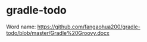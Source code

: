 # gradle-todo

Word name:  https://github.com/fangaohua200/gradle-todo/blob/master/Gradle%20Groovy.docx
